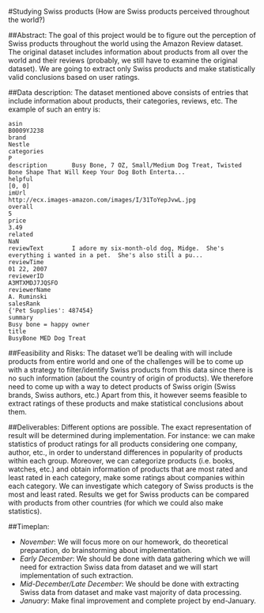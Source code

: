 #Studying Swiss products (How are Swiss products perceived throughout the world?)

##Abstract:
The goal of this project would be to figure out the perception of Swiss products throughout the world using the Amazon Review dataset. The original dataset includes information about products from all over the world and their reviews (probably, we still have to examine the original dataset). We are going to extract only Swiss products and make statistically valid conclusions based on user ratings.

##Data description: 
The dataset mentioned above consists of entries that include information about products, their categories, reviews, etc. The example of such an entry is:
```
asin                                                                                                       B0009YJ238
brand                                                                                                          Nestle
categories                                                                                                          P
description       Busy Bone, 7 OZ, Small/Medium Dog Treat, Twisted Bone Shape That Will Keep Your Dog Both Enterta...
helpful                                                                                                        [0, 0]
imUrl                                                           http://ecx.images-amazon.com/images/I/31ToYepJvwL.jpg
overall                                                                                                             5
price                                                                                                            3.49
related                                                                                                           NaN
reviewText        I adore my six-month-old dog, Midge.  She's everything i wanted in a pet.  She's also still a pu...
reviewTime                                                                                                01 22, 2007
reviewerID                                                                                             A3MTXMDJ7JQSFO
reviewerName                                                                                              A. Ruminski
salesRank                                                                                    {'Pet Supplies': 487454}
summary                                                                                       Busy bone = happy owner
title                                                                                          BusyBone MED Dog Treat
```

##Feasibility and Risks: 
The dataset we’ll be dealing with will include products from entire world and one of the challenges will be to come up with a strategy to filter/identify Swiss products from this data since there is no such information (about the country of origin of products). We therefore need to come up with a way to detect products of Swiss origin (Swiss brands, Swiss authors, etc.) Apart from this, it however seems feasible to extract ratings of these products and make statistical conclusions about them.

##Deliverables: 
Different options are possible. The exact representation of result will be determined during implementation. For instance: we can make statistics of product ratings for all products considering one company, author, etc., in order to understand differences in popularity of products within each group. Moreover, we can categorize products (i.e. books, watches, etc.) and obtain information of products that are most rated and least rated in each category, make some ratings about companies within each category. We can investigate which category of Swiss products is the most and least rated. Results we get for Swiss products can be compared with products from other countries (for which we could also make statistics). 

##Timeplan:
* *November*: We will focus more on our homework, do theoretical preparation, do brainstorming about implementation. 
* *Early December*: We should be done with data gathering which we will need for extraction Swiss data from dataset and we will start implementation of such extraction.
* *Mid-December/Late December*: We should be done with extracting Swiss data from dataset and make vast majority of data processing.
* *January*: Make final improvement and complete project by end-January.
